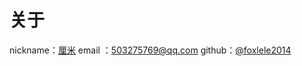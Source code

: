 # 关于

<i class="fa fa-user"></i> nickname：[厘米](http://www.timeisgone.com)
<i class="fa fa-envelope"></i> email ：<a href="mailto:503275769@qq.com" target="_blank" rel="noopener">503275769@qq.com</a>
<i class="fa fa-github"></i> github：[@foxlele2014](https://github.com/foxlele2014)